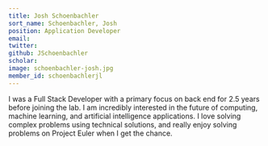 ```yaml
---
title: Josh Schoenbachler
sort_name: Schoenbachler, Josh
position: Application Developer
email: 
twitter: 
github: JSchoenbachler
scholar: 
image: schoenbachler-josh.jpg
member_id: schoenbachlerjl
---
```


I was a Full Stack Developer with a primary focus on back end for 2.5 years before joining the lab. I am incredibly interested in the future of computing, machine learning, and artificial intelligence applications. I love solving complex problems using technical solutions, and really enjoy solving problems on Project Euler when I get the chance.
